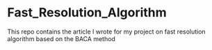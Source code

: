 # Fast_Resolution_Algorithm
This repo contains the article I wrote for my project on fast resolution algorithm based on the BACA method
